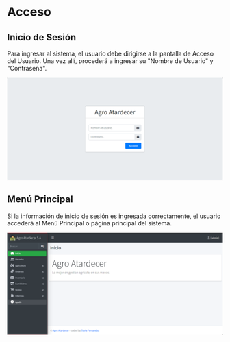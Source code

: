 # Acceso

## Inicio de Sesión

Para ingresar al sistema, el usuario debe dirigirse a la pantalla de Acceso del Usuario. Una vez allí, procederá a ingresar su "Nombre de Usuario" y "Contraseña".

![Pantalla de Acceso](assets/images/1.png)

## Menú Principal

Si la información de inicio de sesión es ingresada correctamente, el usuario accederá al Menú Principal o página principal del sistema.

![Menú Principal](assets/images/2.png)
